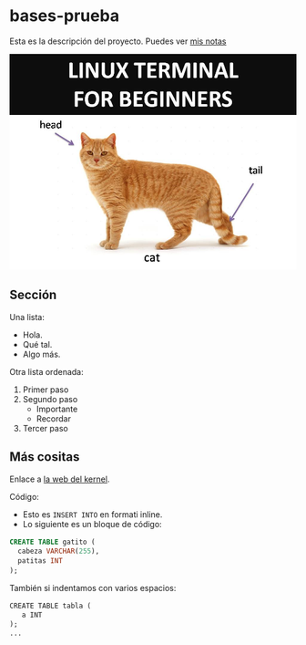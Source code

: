 # bases-prueba
Esta es la descripción del proyecto.
Puedes ver [mis notas](/directorio/mis-notas.md)

![La mejor imagen de Linux](kitten-linux.jpg)

## Sección
Una lista:
- Hola.
- Qué tal.
- Algo más.

Otra lista ordenada:
1. Primer paso
2. Segundo paso
   - Importante
   - Recordar 
3. Tercer paso

## Más cositas
Enlace a [la web del kernel](https://kernel.org).

Código:

- Esto es `INSERT INTO` en formati inline.
- Lo siguiente es un bloque de código:

```sql
CREATE TABLE gatito (
  cabeza VARCHAR(255),
  patitas INT
);
```

También si indentamos con varios espacios:

    CREATE TABLE tabla (
       a INT
    );
    ...










